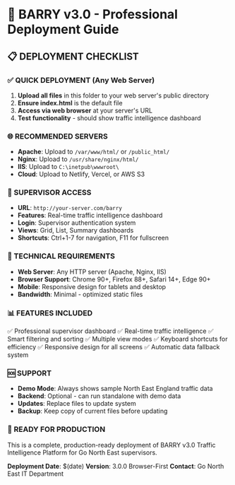 # 🚦 BARRY v3.0 - Professional Deployment Guide

## 📋 DEPLOYMENT CHECKLIST

### ✅ QUICK DEPLOYMENT (Any Web Server)
1. **Upload all files** in this folder to your web server's public directory
2. **Ensure index.html** is the default file
3. **Access via web browser** at your server's URL
4. **Test functionality** - should show traffic intelligence dashboard

### 🌐 RECOMMENDED SERVERS
- **Apache**: Upload to `/var/www/html/` or `/public_html/`
- **Nginx**: Upload to `/usr/share/nginx/html/`
- **IIS**: Upload to `C:\inetpub\wwwroot\`
- **Cloud**: Upload to Netlify, Vercel, or AWS S3

### 🎯 SUPERVISOR ACCESS
- **URL**: `http://your-server.com/barry`
- **Features**: Real-time traffic intelligence dashboard
- **Login**: Supervisor authentication system
- **Views**: Grid, List, Summary dashboards
- **Shortcuts**: Ctrl+1-7 for navigation, F11 for fullscreen

### 🔧 TECHNICAL REQUIREMENTS
- **Web Server**: Any HTTP server (Apache, Nginx, IIS)
- **Browser Support**: Chrome 90+, Firefox 88+, Safari 14+, Edge 90+
- **Mobile**: Responsive design for tablets and desktop
- **Bandwidth**: Minimal - optimized static files

### 📊 FEATURES INCLUDED
✅ Professional supervisor dashboard
✅ Real-time traffic intelligence
✅ Smart filtering and sorting
✅ Multiple view modes
✅ Keyboard shortcuts for efficiency
✅ Responsive design for all screens
✅ Automatic data fallback system

### 🆘 SUPPORT
- **Demo Mode**: Always shows sample North East England traffic data
- **Backend**: Optional - can run standalone with demo data
- **Updates**: Replace files to update system
- **Backup**: Keep copy of current files before updating

### 🎉 READY FOR PRODUCTION
This is a complete, production-ready deployment of BARRY v3.0
Traffic Intelligence Platform for Go North East supervisors.

**Deployment Date**: $(date)
**Version**: 3.0.0 Browser-First
**Contact**: Go North East IT Department
